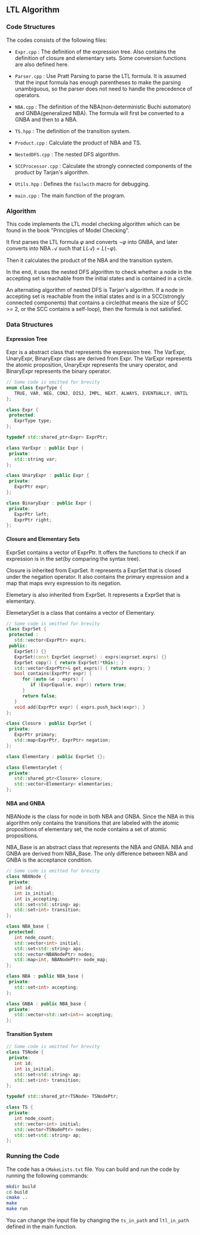 ## LTL Algorithm

### Code Structures

The codes consists of the following files:

- `Expr.cpp` : The definition of the expression tree. Also contains the definition of closure and elementary sets. Some conversion functions are also defined here.

- `Parser.cpp` : Use Pratt Parsing to parse the LTL formula. It is assumed that the input formula has enough parentheses to make the parsing unambiguous, so the parser does not need to handle the precedence of operators.

- `NBA.cpp` : The definition of the NBA(non-deterministic Buchi automaton) and GNBA(generalized NBA). The formula will first be converted to a GNBA and then to a NBA.

- `TS.hpp` : The definition of the transition system.

- `Product.cpp` : Calculate the product of NBA and TS.

- `NestedDFS.cpp` : The nested DFS algorithm.

- `SCCProcessor.cpp` : Calculate the strongly connected components of the product by Tarjan's algorithm.

- `Utils.hpp` : Defines the `failwith` macro for debugging.

- `main.cpp` : The main function of the program.

### Algorithm

This code implements the LTL model checking algorithm which can be found in the book "Principles of Model Checking".

It first parses the LTL formula $\varphi$ and converts $\neg\varphi$ into GNBA, and later converts into NBA $\mathcal A$ such that $L(\mathcal A) = L(\neg\varphi)$. 

Then it calculates the product of the NBA and the transition system.

In the end, it uses the nested DFS algorithm to check whether a node in the accepting set is reachable from the initial states and is contained in a circle.

An alternating algorithm of nested DFS is Tarjan's algorithm. If a node in accepting set is reachable from the initial states and is in a SCC(strongly connected components) that contains a circle(that means the size of SCC >= 2, or the SCC contains a self-loop), then the formula is not satisfied.

### Data Structures

#### Expression Tree

Expr is a abstract class that represents the expression tree. The VarExpr, UnaryExpr, BinaryExpr class are derived from Expr. The VarExpr represents the atomic proposition, UnaryExpr represents the unary operator, and BinaryExpr represents the binary operator. 

```cpp
// Some code is omitted for brevity
enum class ExprType {
   TRUE, VAR, NEG, CONJ, DISJ, IMPL, NEXT, ALWAYS, EVENTUALLY, UNTIL
};

class Expr {
 protected:
   ExprType type;
};

typedef std::shared_ptr<Expr> ExprPtr;

class VarExpr : public Expr {
 private:
   std::string var;
};

class UnaryExpr : public Expr {
 private:
   ExprPtr expr;
};

class BinaryExpr : public Expr {
 private:
   ExprPtr left;
   ExprPtr right;
};
```

#### Closure and Elementary Sets

ExprSet contains a vector of ExprPtr. It offers the functions to check if an expression is in the set(by comparing the syntax tree). 

Closure is inherited from ExprSet. It represents a ExprSet that is closed under the negation operator. It also contains the primary expression and a map that maps evry expression to its negation.

Elemetary is also inherited from ExprSet. It represents a ExprSet that is elementary.

ElemetarySet is a class that contains a vector of Elementary.

```cpp
// Some code is omitted for brevity
class ExprSet {
 protected :
   std::vector<ExprPtr> exprs;
 public:
   ExprSet() {}
   ExprSet(const ExprSet &exprset) : exprs(exprset.exprs) {}
   ExprSet copy() { return ExprSet(*this); }
   std::vector<ExprPtr>& get_exprs() { return exprs; }
   bool contains(ExprPtr expr) {
      for (auto &e : exprs) {
         if (ExprEqual(e, expr)) return true;
      }
      return false;
   }
   void add(ExprPtr expr) { exprs.push_back(expr); }
};

class Closure : public ExprSet {
 private:
   ExprPtr primary;
   std::map<ExprPtr, ExprPtr> negation;
};

class Elementary : public ExprSet {};

class ElementarySet {
 private:
   std::shared_ptr<Closure> closure;
   std::vector<Elementary> elementaries;
};
```

#### NBA and GNBA

NBANode is the class for node in both NBA and GNBA. Since the NBA in this algorithm only contains the transitions that are labeled with the atomic propositions of elementary set, the node contains a set of atomic propositions.

NBA_Base is an abstract class that represents the NBA and GNBA. NBA and GNBA are derived from NBA_Base. The only difference between NBA and GNBA is the acceptance condition.

```cpp
// Some code is omitted for brevity
class NBANode {
 private:
   int id;
   int is_initial;
   int is_accepting;
   std::set<std::string> ap;
   std::set<int> transition;
};

class NBA_base {
 protected:
   int node_count;
   std::vector<int> initial;
   std::set<std::string> aps;
   std::vector<NBANodePtr> nodes;
   std::map<int, NBANodePtr> node_map;
};

class NBA : public NBA_base {
 private:
   std::set<int> accepting;
};

class GNBA : public NBA_base {
 private:
   std::vector<std::set<int>> accepting;
};
```

#### Transition System

```cpp
// Some code is omitted for brevity
class TSNode {
 private:
   int id;
   int is_initial;
   std::set<std::string> ap;
   std::set<int> transition;
};

typedef std::shared_ptr<TSNode> TSNodePtr;

class TS {
 private:
   int node_count;
   std::vector<int> initial;
   std::vector<TSNodePtr> nodes;
   std::set<std::string> ap;
};
```

### Running the Code

The code has a `CMakeLists.txt` file. You can build and run the code by running the following commands:

```bash
mkdir build
cd build
cmake ..
make
make run
```

You can change the input file by changing the `ts_in_path` and `ltl_in_path` defined in the main function.
